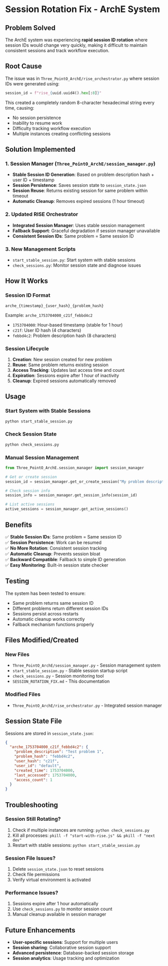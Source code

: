 # Session Rotation Fix - ArchE System

## Problem Solved

The ArchE system was experiencing **rapid session ID rotation** where session IDs would change very quickly, making it difficult to maintain consistent sessions and track workflow execution.

## Root Cause

The issue was in `Three_PointO_ArchE/rise_orchestrator.py` where session IDs were generated using:
```python
session_id = f"rise_{uuid.uuid4().hex[:8]}"
```

This created a completely random 8-character hexadecimal string every time, causing:
- No session persistence
- Inability to resume work
- Difficulty tracking workflow execution
- Multiple instances creating conflicting sessions

## Solution Implemented

### 1. **Session Manager** (`Three_PointO_ArchE/session_manager.py`)
- **Stable Session ID Generation**: Based on problem description hash + user ID + timestamp
- **Session Persistence**: Saves session state to `session_state.json`
- **Session Reuse**: Returns existing session for same problem within timeout
- **Automatic Cleanup**: Removes expired sessions (1 hour timeout)

### 2. **Updated RISE Orchestrator**
- **Integrated Session Manager**: Uses stable session management
- **Fallback Support**: Graceful degradation if session manager unavailable
- **Consistent Session IDs**: Same problem = Same session ID

### 3. **New Management Scripts**
- `start_stable_session.py`: Start system with stable sessions
- `check_sessions.py`: Monitor session state and diagnose issues

## How It Works

### Session ID Format
```
arche_{timestamp}_{user_hash}_{problem_hash}
```

Example: `arche_1753704000_c21f_febbd4c2`

- `1753704000`: Hour-based timestamp (stable for 1 hour)
- `c21f`: User ID hash (4 characters)
- `febbd4c2`: Problem description hash (8 characters)

### Session Lifecycle
1. **Creation**: New session created for new problem
2. **Reuse**: Same problem returns existing session
3. **Access Tracking**: Updates last access time and count
4. **Expiration**: Sessions expire after 1 hour of inactivity
5. **Cleanup**: Expired sessions automatically removed

## Usage

### Start System with Stable Sessions
```bash
python start_stable_session.py
```

### Check Session State
```bash
python check_sessions.py
```

### Manual Session Management
```python
from Three_PointO_ArchE.session_manager import session_manager

# Get or create session
session_id = session_manager.get_or_create_session("My problem description")

# Check session info
session_info = session_manager.get_session_info(session_id)

# List active sessions
active_sessions = session_manager.get_active_sessions()
```

## Benefits

✅ **Stable Session IDs**: Same problem = Same session ID  
✅ **Session Persistence**: Work can be resumed  
✅ **No More Rotation**: Consistent session tracking  
✅ **Automatic Cleanup**: Prevents session bloat  
✅ **Backward Compatible**: Fallback to simple ID generation  
✅ **Easy Monitoring**: Built-in session state checker  

## Testing

The system has been tested to ensure:
- Same problem returns same session ID
- Different problems return different session IDs
- Sessions persist across restarts
- Automatic cleanup works correctly
- Fallback mechanism functions properly

## Files Modified/Created

### New Files
- `Three_PointO_ArchE/session_manager.py` - Session management system
- `start_stable_session.py` - Stable session startup script
- `check_sessions.py` - Session monitoring tool
- `SESSION_ROTATION_FIX.md` - This documentation

### Modified Files
- `Three_PointO_ArchE/rise_orchestrator.py` - Integrated session manager

## Session State File

Sessions are stored in `session_state.json`:
```json
{
  "arche_1753704000_c21f_febbd4c2": {
    "problem_description": "Test problem 1",
    "problem_hash": "febbd4c2",
    "user_hash": "c21f",
    "user_id": "default",
    "created_time": 1753704000,
    "last_accessed": 1753704000,
    "access_count": 1
  }
}
```

## Troubleshooting

### Session Still Rotating?
1. Check if multiple instances are running: `python check_sessions.py`
2. Kill all processes: `pkill -f "start-with-rise.js" && pkill -f "next dev"`
3. Restart with stable sessions: `python start_stable_session.py`

### Session File Issues?
1. Delete `session_state.json` to reset sessions
2. Check file permissions
3. Verify virtual environment is activated

### Performance Issues?
1. Sessions expire after 1 hour automatically
2. Use `check_sessions.py` to monitor session count
3. Manual cleanup available in session manager

## Future Enhancements

- **User-specific sessions**: Support for multiple users
- **Session sharing**: Collaborative session support
- **Advanced persistence**: Database-backed session storage
- **Session analytics**: Usage tracking and optimization 